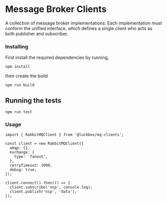 # Message Broker Clients

A collection of message broker implementations. 
Each implementation must conform the unified interface, which defines a single client who acts as both publisher and subscriber.

### Installing

First install the required dependencies by running,
```
npm install
```

then create the build 

```
npm run build
```

## Running the tests

```
npm run test
```

### Usage

```
import { RabbitMQClient } from '@luckbox/mq-clients';

const client = new RabbitMQClient({
  amqp: {},
  exchange: {
    type: 'fanout',
  },
  retryTimeout: 1000,
  debug: true,
});

client.connect().then(() => {
  client.subscribe('nsp', console.log);
  client.publish('nsp', 'data');
});
```
